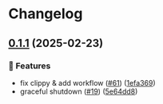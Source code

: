 # Changelog

## [0.1.1](https://github.com/lyqingye/bangumi-rs/compare/parser-v0.1.0...parser-v0.1.1) (2025-02-23)


### 🚀 Features

* fix clippy & add workflow ([#61](https://github.com/lyqingye/bangumi-rs/issues/61)) ([1efa369](https://github.com/lyqingye/bangumi-rs/commit/1efa3695615df6a9acf1f15c673d069906e60102))
* graceful shutdown ([#19](https://github.com/lyqingye/bangumi-rs/issues/19)) ([5e64dd8](https://github.com/lyqingye/bangumi-rs/commit/5e64dd86b26e4ff55d169eb2818242aa82c0ec14))
